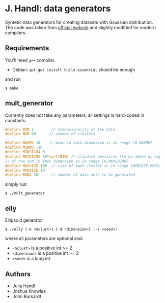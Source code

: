 # J. Handl: data generators

Syntetic data generators for creating datasets with Gaussian distribution. The code was taken from [official website](http://personalpages.manchester.ac.uk/mbs/Julia.Handl/generators.html) and slightly modified for modern compilers.

## Requirements

You'll need `g++` compiler.

  * Debian: `apt-get install build-essential` should be enough

and run

```
$ make
```

## mult_generator

Currently does not take any parameters, all settings is hard-coded in constants:

```c
#define DIM 2        // dimensionality of the data
#define NUM 40      // number of clusters

#define MAXMU 10    // mean in each dimension is in range [0,MAXMU]
#define MINMU -10
#define MINSIGMA 0
#define MAXSIGMA 20*sqrt(DIM) // standard deviation (to be added on top
// of row sum in each dimension is in range [0,MAXSIGMA]
#define MAXSIZE 100  // size of each cluster is in range [MINSIZE,MAXSIZE]
#define MINSIZE 10
#define RUNS 10      // number of data sets to be generated
```

simply run:

```
$ ./mult_generator
```

## elly

Ellipsoid generator

```
$ ./elly [-k <nclust>] [-d <dimension>] [-s <seed>]
```
where all parameters are optional and:
  * `<nclust>` is a positive int >= 2
  * `<dimension>` is a positive int >= 2
  * `<seed>` is a long int.


## Authors

  * Julia Handl
  * Joshua Knowles
  * John Burkardt